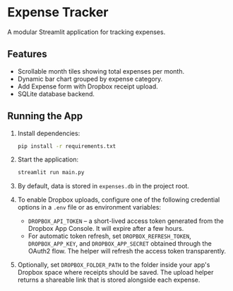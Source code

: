 # Expense Tracker

A modular Streamlit application for tracking expenses.

## Features
- Scrollable month tiles showing total expenses per month.
- Dynamic bar chart grouped by expense category.
- Add Expense form with Dropbox receipt upload.
- SQLite database backend.

## Running the App
1. Install dependencies:
   ```bash
   pip install -r requirements.txt
   ```
2. Start the application:
   ```bash
   streamlit run main.py
   ```
3. By default, data is stored in `expenses.db` in the project root.
4. To enable Dropbox uploads, configure one of the following credential options
   in a `.env` file or as environment variables:

   - `DROPBOX_API_TOKEN` – a short-lived access token generated from the Dropbox
     App Console. It will expire after a few hours.
   - For automatic token refresh, set `DROPBOX_REFRESH_TOKEN`, `DROPBOX_APP_KEY`,
     and `DROPBOX_APP_SECRET` obtained through the OAuth2 flow. The helper will
     refresh the access token transparently.

5. Optionally, set `DROPBOX_FOLDER_PATH` to the folder inside your app's Dropbox
   space where receipts should be saved. The upload helper returns a shareable
   link that is stored alongside each expense.

